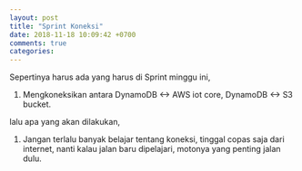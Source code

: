 ```yaml
---
layout: post
title: "Sprint Koneksi"
date: 2018-11-18 10:09:42 +0700
comments: true
categories:
---
```

Sepertinya harus ada yang harus di Sprint minggu ini,

1. Mengkoneksikan antara DynamoDB <-> AWS iot core, DynamoDB <-> S3 bucket.

lalu apa yang akan dilakukan,

1. Jangan terlalu banyak belajar tentang koneksi, tinggal copas saja dari internet,
  nanti kalau jalan baru dipelajari, motonya yang penting jalan dulu.
  
